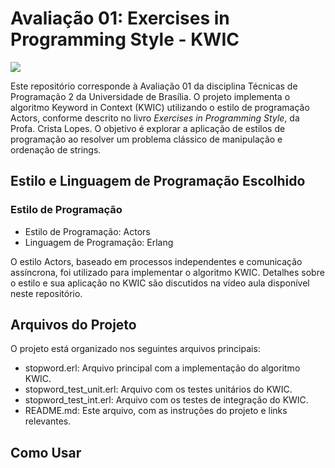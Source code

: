 # Avaliação 01: Exercises in Programming Style - KWIC

![](https://img.shields.io/badge/version-v1.0-blue)

Este repositório corresponde à Avaliação 01 da disciplina Técnicas de Programação 2 da Universidade de Brasília. O projeto implementa o algoritmo Keyword in Context (KWIC) utilizando o estilo de programação Actors, conforme descrito no livro *Exercises in Programming Style*, da Profa. Crista Lopes. O objetivo é explorar a aplicação de estilos de programação ao resolver um problema clássico de manipulação e ordenação de strings.

## Estilo e Linguagem de Programação Escolhido

### Estilo de Programação

- Estilo de Programação: Actors
- Linguagem de Programação: Erlang

O estilo Actors, baseado em processos independentes e comunicação assíncrona, foi utilizado para implementar o algoritmo KWIC. Detalhes sobre o estilo e sua aplicação no KWIC são discutidos na vídeo aula disponível neste repositório.

## Arquivos do Projeto

O projeto está organizado nos seguintes arquivos principais:

- stopword.erl: Arquivo principal com a implementação do algoritmo KWIC.
- stopword_test_unit.erl: Arquivo com os testes unitários do KWIC.
- stopword_test_int.erl: Arquivo com os testes de integração do KWIC.
- README.md: Este arquivo, com as instruções do projeto e links relevantes.

## Como Usar
